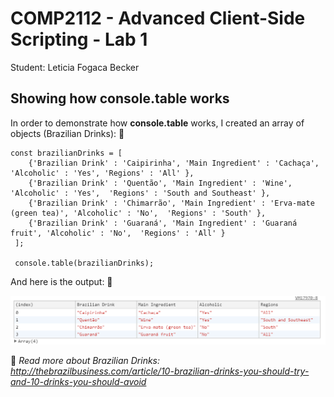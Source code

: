 # COMP2112 - Advanced Client-Side Scripting - Lab 1
Student: Leticia Fogaca Becker

## Showing how console.table works


In order to demonstrate how **console.table** works, I created an array of objects (Brazilian Drinks):
:arrow_down_small:

```
const brazilianDrinks = [
    {'Brazilian Drink' : 'Caipirinha', 'Main Ingredient' : 'Cachaça', 'Alcoholic' : 'Yes', 'Regions' : 'All' },
    {'Brazilian Drink' : 'Quentão', 'Main Ingredient' : 'Wine', 'Alcoholic' : 'Yes',  'Regions' : 'South and Southeast' },
    {'Brazilian Drink' : 'Chimarrão', 'Main Ingredient' : 'Erva-mate (green tea)', 'Alcoholic' : 'No',  'Regions' : 'South' },
    {'Brazilian Drink' : 'Guaraná', 'Main Ingredient' : 'Guaraná fruit', 'Alcoholic' : 'No',  'Regions' : 'All' }    
 ];
 
 console.table(brazilianDrinks);
 ```


And here is the output:
:arrow_down_small:

![Image of console.table command](https://github.com/leticiabecker/COMP2112-Advanced-Client-Side-Scripting-Lab1/blob/master/console.table.PNG)

:tropical_drink: *Read more about Brazilian Drinks: http://thebrazilbusiness.com/article/10-brazilian-drinks-you-should-try-and-10-drinks-you-should-avoid*


